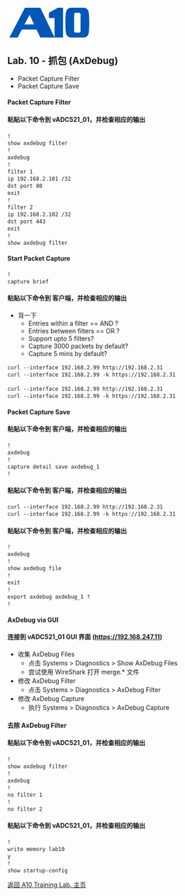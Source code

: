 ![](/Images/A10-NewLogos-Blue-NoReg-RGB-50.png)

## Lab. 10 - 抓包 (AxDebug)
 - Packet Capture Filter
 - Packet Capture Save

#### Packet Capture Filter
#### 粘贴以下命令到 vADC521_01，并检查相应的输出
```
!
show axdebug filter
!
axdebug
!
filter 1
ip 192.168.2.101 /32
dst port 80
exit
!
filter 2
ip 192.168.2.102 /32
dst port 443
exit
!
show axdebug filter

```

#### Start Packet Capture
```
!
capture brief

```

#### 粘贴以下命令到 客户端，并检查相应的输出
+ 背一下
  + Entries within a filter == AND ?
  + Entries between filters == OR ?
  + Support upto 5 filters?
  + Capture 3000 packets by default?
  + Capture 5 mins by default?
```
curl --interface 192.168.2.99 http://192.168.2.31
curl --interface 192.168.2.99 -k https://192.168.2.31

curl --interface 192.168.2.99 http://192.168.2.31
curl --interface 192.168.2.99 -k https://192.168.2.31

```

#### Packet Capture Save
#### 粘贴以下命令到 客户端，并检查相应的输出
```
!
axdebug
!
capture detail save axdebug_1
!

```

#### 粘贴以下命令到 客户端，并检查相应的输出
```
curl --interface 192.168.2.99 http://192.168.2.31
curl --interface 192.168.2.99 -k https://192.168.2.31

```

#### 粘贴以下命令到 客户端，并检查相应的输出
```
!
axdebug
!
show axdebug file
!
exit
!
export axdebug axdebug_1 ?
!

```

#### AxDebug via GUI
#### 连接到 vADC521_01 GUI 界面 (https://192.168.247.11)
  + 收集 AxDebug Files
    + 点击 Systems > Diagnostics > Show AxDebug Files
    + 尝试使用 WireShark 打开 merge.* 文件
  + 修改 AxDebug Filter
    + 点击 Systems > Diagnostics > AxDebug Filter
  + 修改 AxDebug Capture
    + 执行 Systems > Diagnostics > AxDebug Capture

#### 去除 AxDebug Filter
#### 粘贴以下命令到 vADC521_01，并检查相应的输出
```
!
show axdebug filter
!
axdebug
!
no filter 1
!
no filter 2

```

#### 粘贴以下命令到 vADC521_01，并检查相应的输出
```
!
write memory lab10
y
!
show startup-config

```

[返回 A10 Training Lab. 主页](https://github.com/borissiu/A10_Training_Lab)